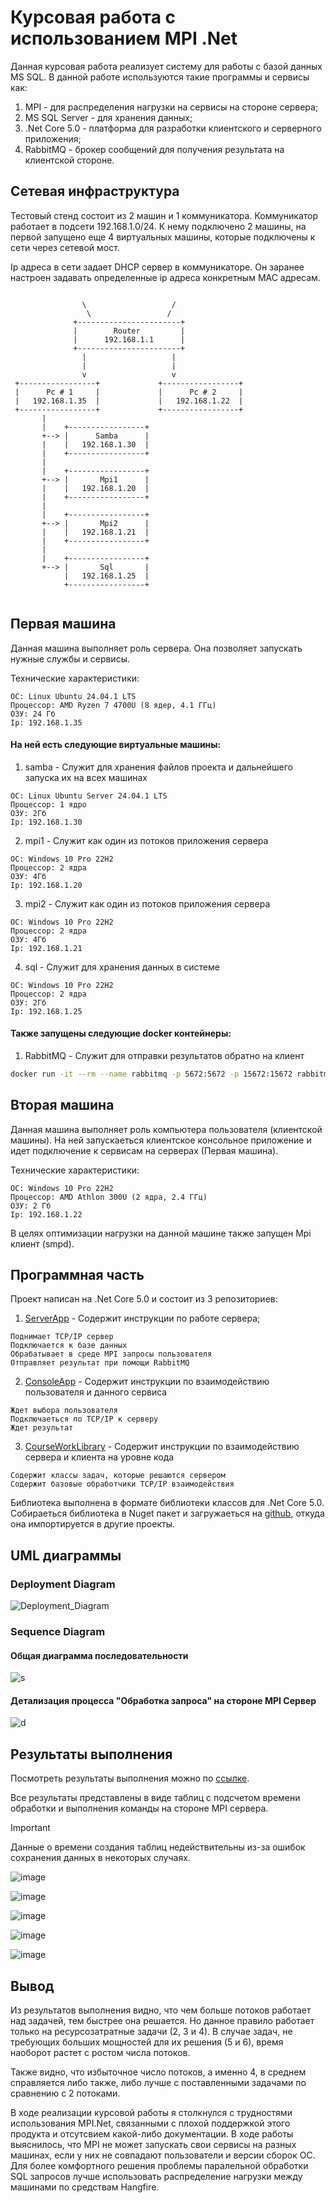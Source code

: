 
# Курсовая работа с использованием MPI .Net

Данная курсовая работа реализует систему для работы с базой данных MS SQL. В данной работе используются такие программы и сервисы как:
1. MPI - для распределения нагрузки на сервисы на стороне сервера;
2. MS SQL Server - для хранения данных;
3. .Net Core 5.0 - платформа для разработки клиентского и серверного приложения;
4. RabbitMQ - брокер сообщений для получения результата на клиентской стороне.

## Сетевая инфраструктура

Тестовый стенд состоит из 2 машин и 1 коммуникатора. Коммуникатор работает в подсети 192.168.1.0/24. К нему подключено 2 машины, на первой запущено еще 4 виртуальных машины, которые подключены к сети через сетевой мост.

Ip адреса в сети задает DHCP сервер в коммуникаторе. Он заранее настроен задавать определенные ip адреса конкретным MAC адресам.

```

                \                   /
                 \                 /
              +-----------------------+
              |        Router         |
              |      192.168.1.1      |
              +-----------------------+
                |                   |
                |                   |
                v                   v
 +-----------------+             +-----------------+
 |      Pc # 1     |             |      Pc # 2     |
 |   192.168.1.35  |             |   192.168.1.22  |
 +-----------------+             +-----------------+
       |
       |    +-----------------+
       +--> |      Samba      | 
       |    |   192.168.1.30  |
       |    +-----------------+
       |
       |    +-----------------+
       +--> |       Mpi1      | 
       |    |   192.168.1.20  |
       |    +-----------------+
       |
       |    +-----------------+
       +--> |       Mpi2      | 
       |    |   192.168.1.21  |
       |    +-----------------+
       |
       |    +-----------------+
       +--> |       Sql       | 
            |   192.168.1.25  |
            +-----------------+
           
```

## Первая машина

Данная машина выполняет роль сервера. Она позволяет запускать нужные службы и сервисы.

Технические характеристики:
```
ОС: Linux Ubuntu 24.04.1 LTS  
Процессор: AMD Ryzen 7 4700U (8 ядер, 4.1 ГГц)
ОЗУ: 24 Гб  
Ip: 192.168.1.35
```
  
#### На ней есть следующие виртуальные машины:  
1. samba - Служит для хранения файлов проекта и дальнейшего запуска их на всех машинах
```
ОС: Linux Ubuntu Server 24.04.1 LTS
Процессор: 1 ядро
ОЗУ: 2Гб
Ip: 192.168.1.30
```
  
2. mpi1 - Служит как один из потоков приложения сервера
```
ОС: Windows 10 Pro 22H2
Процессор: 2 ядра
ОЗУ: 4Гб
Ip: 192.168.1.20
```
  
3. mpi2 - Служит как один из потоков приложения сервера
```
ОС: Windows 10 Pro 22H2
Процессор: 2 ядра
ОЗУ: 4Гб
Ip: 192.168.1.21
```
  
4. sql - Служит для хранения данных в системе
```
ОС: Windows 10 Pro 22H2
Процессор: 2 ядра
ОЗУ: 2Гб
Ip: 192.168.1.25
```
  
#### Также запущены следующие docker контейнеры:  
  
1. RabbitMQ - Служит для отправки результатов обратно на клиент
```bash
docker run -it --rm --name rabbitmq -p 5672:5672 -p 15672:15672 rabbitmq:4.0-management 
```

## Вторая машина

Данная машина выполняет роль компьютера пользователя (клиентской машины). На ней запускаеться клиентское консольное приложение и идет подключение к сервисам на серверах (Первая машина).

Технические характеристики:
```
ОС: Windows 10 Pro 22H2
Процессор: AMD Athlon 300U (2 ядра, 2.4 ГГц)
ОЗУ: 2 Гб
Ip: 192.168.1.22
```

В целях оптимизации нагрузки на данной машине также запущен Mpi клиент (smpd).

## Программная часть

Проект написан на .Net Core 5.0 и состоит из 3 репозиториев:
1. [ServerApp](https://github.com/SloykaCoursework/ServerApp) - Содержит инструкции по работе сервера;
```
Поднимает TCP/IP сервер
Подключается к базе данных
Обрабатывает в среде MPI запросы пользователя
Отправляет результат при помощи RabbitMQ
```
2. [ConsoleApp](https://github.com/SloykaCoursework/ConsoleApp) - Содержит инструкции по взаимодействию пользователя и данного сервиса
```
Ждет выбора пользователя
Подключаеться по TCP/IP к серверу
Ждет результат
```
3. [CourseWorkLibrary](https://github.com/SloykaCoursework/CourseWorkLibrary) - Содержит инструкции по взаимодействию сервера и клиента на уровне кода
```
Содержит классы задач, которые решаются сервером
Содержит базовые обработчики TCP/IP взаимодействия
```

Библиотека выполнена в формате библиотеки классов для .Net Core 5.0. Собираеться библиотека в Nuget пакет и загружаеться на [github](https://github.com/SloykaCoursework/CourseWorkLibrary/pkgs/nuget/CourseworkLibrary), откуда она импортируется в другие проекты.

## UML диаграммы

### Deployment Diagram
![Deployment_Diagram](https://github.com/user-attachments/assets/67eee62d-e6a3-4560-b1bc-5a0a3ee2a4d3)

### Sequence Diagram

#### Общая диаграмма последовательности
![s](https://github.com/user-attachments/assets/3db6e8bf-15d7-4faf-95de-0bb1381e221a)

#### Детализация процесса "Обработка запроса" на стороне MPI Сервер
![d](https://github.com/user-attachments/assets/24717e39-c41b-4748-8f4b-da6d22f19acd)

## Результаты выполнения

Посмотреть результаты выполнения можно по [ссылке](https://kairu-my.sharepoint.com/:x:/g/personal/kuznetsovmr_stud_kai_ru/EeJ2ZQ-EmaJLsq6IrAhx5scBMgcLY4L04g2ty1nq0PytpA).

Все результаты представлены в виде таблиц с подсчетом времени обработки и выполнения команды на стороне MPI сервера. 

> [!IMPORTANT]
> Данные о времени создания таблиц недействительны из-за ошибок сохранения данных в некоторых случаях.

![image](https://github.com/user-attachments/assets/274efdcf-85e8-4588-b12f-57b283cde089)

![image](https://github.com/user-attachments/assets/db010a0f-9ed1-423b-86be-869b298a6c53)

![image](https://github.com/user-attachments/assets/58756bd6-199d-4344-bdc5-b8b07f12bb84)

![image](https://github.com/user-attachments/assets/f7987459-1f1a-4c9b-a170-48c3f4397290)

![image](https://github.com/user-attachments/assets/d3d48fe4-057c-4764-baa5-7e247a3d6cf1)

## Вывод

Из результатов выполнения видно, что чем больше потоков работает над задачей, тем быстрее она решается. Но данное правило работает только на ресурсозатратные задачи (2, 3 и 4). В случае задач, не требующих больших мощностей для их решения (5 и 6), время наоборот растет с ростом числа потоков. 

Также видно, что избыточное число потоков, а именно 4, в среднем справляется либо также, либо лучше с поставленными задачами по сравнению с 2 потоками.

В ходе реализации курсовой работы я столкнулся с трудностями использования MPI.Net, связанными с плохой поддержкой этого продукта и отсутсвием какой-либо документации. В ходе работы выяснилось, что MPI не может запускать свои сервисы на разных машинах, если у них не совпадают пользователи и версии сборок ОС. Для более комфортного решения проблемы паралельной обработки SQL запросов лучше использовать распределение нагрузки между машинами по средствам Hangfire.
